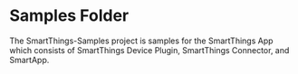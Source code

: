 # Samples Folder
The SmartThings-Samples project is samples for the SmartThings App which consists of SmartThings Device Plugin, SmartThings Connector, and SmartApp.
